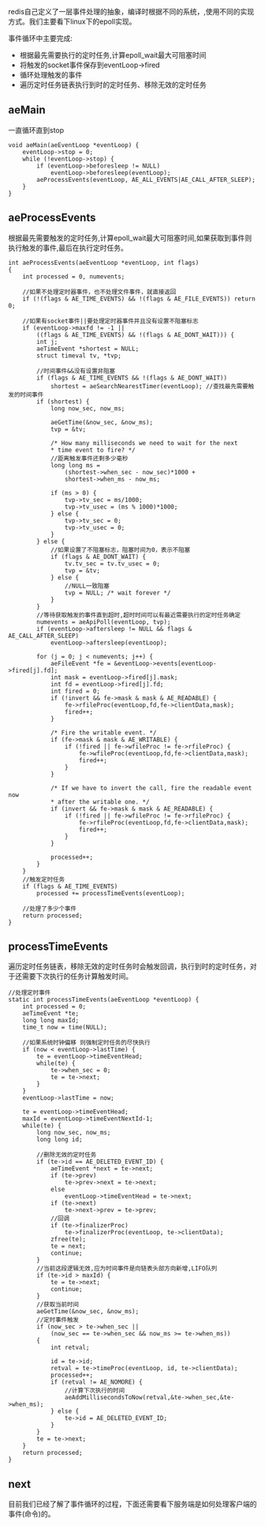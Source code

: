
redis自己定义了一层事件处理的抽象，编译时根据不同的系统，,使用不同的实现方式。我们主要看下linux下的epoll实现。

事件循环中主要完成:

* 根据最先需要执行的定时任务,计算epoll_wait最大可阻塞时间
* 将触发的socket事件保存到eventLoop->fired
* 循环处理触发的事件
* 遍历定时任务链表执行到时的定时任务、移除无效的定时任务


## aeMain

一直循环直到stop

    void aeMain(aeEventLoop *eventLoop) {
        eventLoop->stop = 0;
        while (!eventLoop->stop) {
            if (eventLoop->beforesleep != NULL)
                eventLoop->beforesleep(eventLoop);
            aeProcessEvents(eventLoop, AE_ALL_EVENTS|AE_CALL_AFTER_SLEEP);
        }
    }

## aeProcessEvents

根据最先需要触发的定时任务,计算epoll_wait最大可阻塞时间,如果获取到事件则执行触发的事件,最后在执行定时任务。


    int aeProcessEvents(aeEventLoop *eventLoop, int flags)
    {
        int processed = 0, numevents;
         
        //如果不处理定时器事件，也不处理文件事件，就直接返回
        if (!(flags & AE_TIME_EVENTS) && !(flags & AE_FILE_EVENTS)) return 0;
 
        //如果有socket事件||要处理定时器事件并且没有设置不阻塞标志
        if (eventLoop->maxfd != -1 ||
            ((flags & AE_TIME_EVENTS) && !(flags & AE_DONT_WAIT))) {
            int j;
            aeTimeEvent *shortest = NULL;
            struct timeval tv, *tvp;

            //时间事件&&没有设置非阻塞
            if (flags & AE_TIME_EVENTS && !(flags & AE_DONT_WAIT))
                shortest = aeSearchNearestTimer(eventLoop); //查找最先需要触发的时间事件
            if (shortest) {
                long now_sec, now_ms;

                aeGetTime(&now_sec, &now_ms);
                tvp = &tv;

                /* How many milliseconds we need to wait for the next
                * time event to fire? */
                //距离触发事件还剩多少毫秒
                long long ms =
                    (shortest->when_sec - now_sec)*1000 +
                    shortest->when_ms - now_ms;

                if (ms > 0) {
                    tvp->tv_sec = ms/1000;
                    tvp->tv_usec = (ms % 1000)*1000;
                } else {
                    tvp->tv_sec = 0;
                    tvp->tv_usec = 0;
                }
            } else {                
                //如果设置了不阻塞标志，阻塞时间为0，表示不阻塞
                if (flags & AE_DONT_WAIT) {
                    tv.tv_sec = tv.tv_usec = 0;
                    tvp = &tv;
                } else {                 
                    //NULL一致阻塞
                    tvp = NULL; /* wait forever */
                }
            }         
            //等待获取触发的事件直到超时,超时时间可以有最近需要执行的定时任务确定
            numevents = aeApiPoll(eventLoop, tvp);         
            if (eventLoop->aftersleep != NULL && flags & AE_CALL_AFTER_SLEEP)
                eventLoop->aftersleep(eventLoop);

            for (j = 0; j < numevents; j++) {
                aeFileEvent *fe = &eventLoop->events[eventLoop->fired[j].fd];
                int mask = eventLoop->fired[j].mask;
                int fd = eventLoop->fired[j].fd;
                int fired = 0;  
                if (!invert && fe->mask & mask & AE_READABLE) {
                    fe->rfileProc(eventLoop,fd,fe->clientData,mask);
                    fired++;
                }

                /* Fire the writable event. */
                if (fe->mask & mask & AE_WRITABLE) {
                    if (!fired || fe->wfileProc != fe->rfileProc) {
                        fe->wfileProc(eventLoop,fd,fe->clientData,mask);
                        fired++;
                    }
                }

                /* If we have to invert the call, fire the readable event now
                * after the writable one. */
                if (invert && fe->mask & mask & AE_READABLE) {
                    if (!fired || fe->wfileProc != fe->rfileProc) {
                        fe->rfileProc(eventLoop,fd,fe->clientData,mask);
                        fired++;
                    }
                }

                processed++;
            }
        }        
        //触发定时任务
        if (flags & AE_TIME_EVENTS)
            processed += processTimeEvents(eventLoop);

        //处理了多少个事件
        return processed;
    }

## processTimeEvents

遍历定时任务链表，移除无效的定时任务时会触发回调，执行到时的定时任务，对于还需要下次执行的任务计算触发时间。

    //处理定时事件
    static int processTimeEvents(aeEventLoop *eventLoop) {
        int processed = 0;
        aeTimeEvent *te;
        long long maxId;
        time_t now = time(NULL);
      
        //如果系统时钟偏移 则强制定时任务的尽快执行
        if (now < eventLoop->lastTime) {
            te = eventLoop->timeEventHead;
            while(te) {
                te->when_sec = 0;
                te = te->next;
            }
        }
        eventLoop->lastTime = now;

        te = eventLoop->timeEventHead;
        maxId = eventLoop->timeEventNextId-1;
        while(te) {
            long now_sec, now_ms;
            long long id;
        
            //删除无效的定时任务
            if (te->id == AE_DELETED_EVENT_ID) {
                aeTimeEvent *next = te->next;
                if (te->prev)
                    te->prev->next = te->next;
                else
                    eventLoop->timeEventHead = te->next;
                if (te->next)
                    te->next->prev = te->prev;
                //回调
                if (te->finalizerProc)
                    te->finalizerProc(eventLoop, te->clientData);
                zfree(te);
                te = next;
                continue;
            }      
            //当前这段逻辑无效,应为时间事件是向链表头部方向新增,LIFO队列
            if (te->id > maxId) {
                te = te->next;
                continue;
            }
            //获取当前时间
            aeGetTime(&now_sec, &now_ms);
            //定时事件触发
            if (now_sec > te->when_sec ||
                (now_sec == te->when_sec && now_ms >= te->when_ms))
            {
                int retval;

                id = te->id;
                retval = te->timeProc(eventLoop, id, te->clientData);
                processed++;
                if (retval != AE_NOMORE) {
                    //计算下次执行的时间
                    aeAddMillisecondsToNow(retval,&te->when_sec,&te->when_ms);
                } else {
                    te->id = AE_DELETED_EVENT_ID;
                }
            }
            te = te->next;
        }
        return processed;
    }


## next

目前我们已经了解了事件循环的过程，下面还需要看下服务端是如何处理客户端的事件(命令)的。
 

